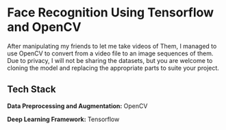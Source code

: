 
# Face Recognition Using Tensorflow and OpenCV

After manipulating my friends to let me take videos of Them, I managed to use OpenCV to convert from a video file to an image sequences of them.
Due to privacy, I will not be sharing the datasets, but you are welcome to cloning the model and replacing the appropriate parts to suite your project.

## Tech Stack

**Data Preprocessing and Augmentation:** OpenCV

**Deep Learning Framework:** Tensorflow

